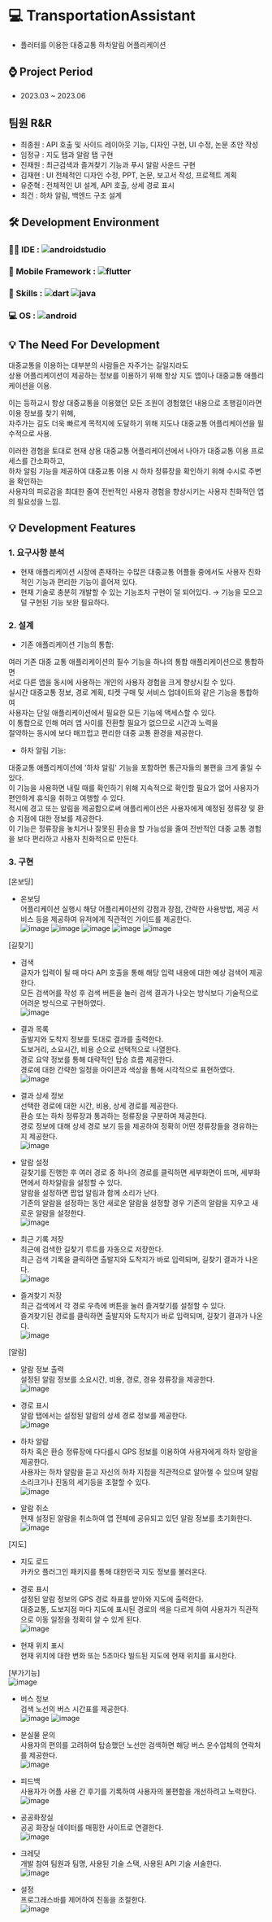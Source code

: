 # 💻 TransportationAssistant
  - 플러터를 이용한 대중교통 하차알림 어플리케이션

## ⌚ Project Period
  - 2023.03 ~ 2023.06

## 팀원 R&R
  - 최종원 : API 호출 및 사이드 레이아웃 기능, 디자인 구현, UI 수정, 논문 초안 작성
  - 임정규 : 지도 탭과 알람 탭 구현
  - 진재원 : 최근검색과 즐겨찾기 기능과 푸시 알람 사운드 구현
  - 김재현 : UI 전체적인 디자인 수정, PPT, 논문, 보고서 작성, 프로젝트 계획
  - 유준혁 : 전체적인 UI 설계, API 호출, 상세 경로 표시 
  - 최건 : 하차 알림, 백엔드 구조 설계


## 🛠 Development Environment
  ### 👩‍💻 IDE : ![androidstudio](https://img.shields.io/badge/Android_Studio-3DDC84?style=for-the-badge&logo=android-studio&logoColor=white)
  ### 📱 Mobile Framework : ![flutter](https://img.shields.io/badge/Flutter-02569B?style=for-the-badge&logo=flutter&logoColor=white)
  ### 🚀 Skills : ![dart](https://img.shields.io/badge/Dart-0175C2?style=for-the-badge&logo=dart&logoColor=white) ![java](https://img.shields.io/badge/Java-ED8B00?style=for-the-badge&logo=openjdk&logoColor=white)
  ### 💻 OS : ![android](https://img.shields.io/badge/Android-3DDC84?style=for-the-badge&logo=android&logoColor=white)

## 💡 The Need For Development
대중교통을 이용하는 대부분의 사람들은 자주가는 길일지라도<br> 
상용 어플리케이션이 제공하는 정보를 이용하기 위해 항상 지도 앱이나 대중교통 애플리케이션을 이용.

이는 등하교시 항상 대중교통을 이용했던 모든 조원이 경험했던 내용으로 초행길이라면 이용 정보를 찾기 위해,<br>
자주가는 길도 더욱 빠르게 목적지에 도달하기 위해 지도나 대중교통 어플리케이션을 필수적으로 사용.

이러한 경험을 토대로 현재 상용 대중교통 어플리케이션에서 나아가 대중교통 이용 프로세스를 간소화하고,<br> 
하차 알림 기능을 제공하여 대중교통 이용 시 하차 정류장을 확인하기 위해 수시로 주변을 확인하는<br>
사용자의 피로감을 최대한 줄여 전반적인 사용자 경험을 향상시키는 사용자 친화적인 앱의 필요성을 느낌.


## 💡 Development Features
### 1. 요구사항 분석
- 현재 애플리케이션 시장에 존재하는 수많은 대중교통 어플들 중에서도 사용자 친화적인 기능과 편리한 기능이 흩어져 있다.
- 현재 기술로 충분히 개발할 수 있는 기능조차 구현이 덜 되어있다.
→ 기능을 모으고 덜 구현된 기능 보완 필요하다.

### 2. 설계
- 기존 애플리케이션 기능의 통합:

여러 기존 대중 교통 애플리케이션의 필수 기능을 하나의 통합 애플리케이션으로 통합하면 <br>
서로 다른 앱을 동시에 사용하는 개인의 사용자 경험을 크게 향상시킬 수 있다. <br> 
실시간 대중교통 정보, 경로 계획, 티켓 구매 및 서비스 업데이트와 같은 기능을 통합하여 <br>
사용자는 단일 애플리케이션에서 필요한 모든 기능에 액세스할 수 있다. <br>
이 통합으로 인해 여러 앱 사이를 전환할 필요가 없으므로 시간과 노력을 <br>
절약하는 동시에 보다 매끄럽고 편리한 대중 교통 환경을 제공한다. <br>

- 하차 알림 기능:

대중교통 애플리케이션에 '하차 알림' 기능을 포함하면 통근자들의 불편을 크게 줄일 수 있다. <br>
이 기능을 사용하면 내릴 때를 확인하기 위해 지속적으로 확인할 필요가 없어 사용자가 편안하게 휴식을 취하고 여행할 수 있다. <br>
적시에 경고 또는 알림을 제공함으로써 애플리케이션은 사용자에게 예정된 정류장 및 환승 지점에 대한 정보를 제공한다. <br>
이 기능은 정류장을 놓치거나 잘못된 환승을 할 가능성을 줄여 전반적인 대중 교통 경험을 보다 편리하고 사용자 친화적으로 만든다. <br>


### 3. 구현
[온보딩]
- 온보딩 <br>
어플리케이션 실행시 해당 어플리케이션의 강점과 장점, 간략한 사용방법, 제공 서비스 등을 제공하여 유저에게 직관적인 가이드를 제공한다. <br>
![image](https://github.com/r3795/TransportationAssistant/assets/105268338/01063952-b7c3-4466-9309-747c4346ab5f)
![image](https://github.com/r3795/TransportationAssistant/assets/105268338/b2c6eef6-e3af-4500-8fb6-e15fdb3ae26c)
![image](https://github.com/r3795/TransportationAssistant/assets/105268338/fec8ad58-ca2d-45a4-961b-78fe45bd90d3)
![image](https://github.com/r3795/TransportationAssistant/assets/105268338/2364704f-0033-4027-aea4-7d6b65d2b3a1)
![image](https://github.com/r3795/TransportationAssistant/assets/105268338/a2aa04fe-a2ef-4894-ad84-26d7fb8c0485)
    
[길찾기]
- 검색 <br>
글자가 입력이 될 때 마다 API 호출을 통해 해당 입력 내용에 대한 예상 검색어 제공한다. <br>
모든 검색어를 작성 후 검색 버튼을 눌러 검색 결과가 나오는 방식보다 기술적으로 어려운 방식으로 구현하였다. <br>
![image](https://github.com/r3795/TransportationAssistant/assets/105268338/ada333a6-c5f4-4bcc-bfef-9e287c33013f)
 
- 결과 목록 <br>
출발지와 도착지 정보를 토대로 결과를 출력한다. <br>
도보거리, 소요시간, 비용 순으로 선택적으로 나열한다. <br>
경로 요약 정보를 통해 대략적인 탑승 흐름 제공한다. <br>
경로에 대한 간략한 일정을 아이콘과 색상을 통해 시각적으로 표현하였다. <br>
![image](https://github.com/r3795/TransportationAssistant/assets/105268338/74411421-8c2c-45f6-a340-ca997a47fa56)
 
- 결과 상세 정보 <br>
선택한 경로에 대한 시간, 비용, 상세 경로를 제공한다. <br>
환승 또는 하차 정류장과 통과하는 정류장을 구분하여 제공한다. <br>
경로 정보에 대해 상세 경로 보기 등을 제공하여 정확히 어떤 정류장들을 경유하는지 제공한다. <br>
![image](https://github.com/r3795/TransportationAssistant/assets/105268338/0f80a117-e5af-400d-9a69-2e882840b917)
 
- 알람 설정 <br>
길찾기를 진행한 후 여러 경로 중 하나의 경로를 클릭하면 세부화면이 뜨며, 세부화면에서 하차알람을 설정할 수 있다. <br>
알람을 설정하면 팝업 알림과 함께 소리가 난다. <br>
기존의 알람을 설정하는 동안 새로운 알람을 설정할 경우 기존의 알람을 지우고 새로운 알람을 설정한다. <br>
![image](https://github.com/r3795/TransportationAssistant/assets/105268338/c711ec94-5780-4b69-9afa-45c4a8cf49b6)

- 최근 기록 저장 <br>
최근에 검색한 길찾기 루트를 자동으로 저장한다. <br>
최근 검색 기록을 클릭하면 출발지와 도착지가 바로 입력되며, 길찾기 결과가 나온다. <br>
![image](https://github.com/r3795/TransportationAssistant/assets/105268338/1eaf734f-5a37-40a4-8915-535976204172)
 
- 즐겨찾기 저장 <br>
최근 검색에서 각 경로 우측에 버튼을 눌러 즐겨찾기를 설정할 수 있다. <br>
즐겨찾기된 경로를 클릭하면 출발지와 도착지가 바로 입력되며, 길찾기 결과가 나온다. <br>
![image](https://github.com/r3795/TransportationAssistant/assets/105268338/50102d85-4f09-4cc6-87bf-4d33b0128c3b)
 
[알람]
- 알람 정보 출력 <br>
설정된 알람 정보를 소요시간, 비용, 경로, 경유 정류장을 제공한다. <br>
![image](https://github.com/r3795/TransportationAssistant/assets/105268338/1356e2c2-7819-4e4c-ab03-469442df5392)

- 경로 표시 <br>
알람 탭에서는 설정된 알람의 상세 경로 정보를 제공한다. <br>
![image](https://github.com/r3795/TransportationAssistant/assets/105268338/39c9dd1c-27e6-43e5-98ca-d326c0c59fb2)
 
- 하차 알람 <br>
하차 혹은 환승 정류장에 다다를시 GPS 정보를 이용하여 사용자에게 하차 알람을 제공한다. <br>
사용자는 하차 알람을 듣고 자신의 하차 지점을 직관적으로 알아챌 수 있으며 알람 소리크기나 진동의 세기등을 조절할 수 있다. <br>
![image](https://github.com/r3795/TransportationAssistant/assets/105268338/fc533aba-bd7f-4f91-86cf-b9ff3e350a19)
 
- 알람 취소 <br>
현재 설정된 알람을 취소하여 앱 전체에 공유되고 있던 알람 정보를 초기화한다. <br>
![image](https://github.com/r3795/TransportationAssistant/assets/105268338/f42fdff5-be79-44c4-87c9-3fb04c8f31bb)
 


[지도]
- 지도 로드 <br>
카카오 플러그인 패키지를 통해 대한민국 지도 정보를 불러온다. <br>

- 경로 표시 <br>
설정된 알람 정보의 GPS 경로 좌표를 받아와 지도에 출력한다. <br>
대중교통, 도보지점 마다 지도에 표시된 경로의 색을 다르게 하여 사용자가 직관적으로 이동 일정을 정확히 알 수 있게 된다. <br>
![image](https://github.com/r3795/TransportationAssistant/assets/105268338/ef01b33d-e1f8-4134-9afb-1ef315d37a98)

- 현재 위치 표시 <br>
현재 위치에 대한 변화 또는 5초마다 빌드된 지도에 현재 위치를 표시한다. <br>

[부가기능] <br>
![image](https://github.com/r3795/TransportationAssistant/assets/105268338/1edc5565-196f-4e25-8841-3ca11bac7313)
 
- 버스 정보 <br>
검색 노선의 버스 시간표를 제공한다. <br>
![image](https://github.com/r3795/TransportationAssistant/assets/105268338/ca719bda-f28e-48d9-b4cf-3cc1825c2edf)
![image](https://github.com/r3795/TransportationAssistant/assets/105268338/f247447c-162d-403d-99cb-138ea4fa7f2c)
  
- 분실물 문의 <br>
사용자의 편의를 고려하여 탑승했던 노선만 검색하면 해당 버스 운수업체의 연락처를 제공한다. <br>
![image](https://github.com/r3795/TransportationAssistant/assets/105268338/95661798-b527-49b8-8088-dc797d6f0ad0)
 
- 피드백 <br>
사용자가 어플 사용 간 후기를 기록하여 사용자의 불편함을 개선하려고 노력한다. <br>
![image](https://github.com/r3795/TransportationAssistant/assets/105268338/4d84460a-2b9d-4903-a8c1-9100852a8eed)
 
- 공공화장실 <br>
공공 화장실 데이터를 매핑한 사이트로 연결한다. <br>
![image](https://github.com/r3795/TransportationAssistant/assets/105268338/a0b24e06-f4a9-457d-a4a4-fb38caab1e41)
 
- 크레딧 <br>
개발 참여 팀원과 팀명, 사용된 기술 스택, 사용된 API 기술 서술한다. <br>
![image](https://github.com/r3795/TransportationAssistant/assets/105268338/0a4659ab-8637-4246-8404-526a042db7be)
 
- 설정 <br>
프로그래스바를 제어하여 진동을 조절한다. <br>
![image](https://github.com/r3795/TransportationAssistant/assets/105268338/08040129-64b2-43a7-af5f-6dbab870c176)
 
